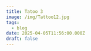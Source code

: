 ```yaml
---
title: Tatoo 3
image: /img/Tattoo12.jpg
tags:
  - blog
date: 2025-04-05T11:56:00.000Z
draft: false
---
```

